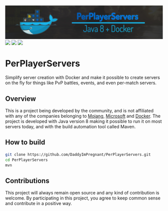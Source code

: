 ![](banner.jpg)
[![](https://img.shields.io/github/workflow/status/DaddyImPregnant/PerPlayerServers/Windows%20-%20Java%20-%20Maven?label=Windows%20Build&logo=windows&logoColor=%23FFFFFF&style=flat-square)](https://github.com/DaddyImPregnant/PerPlayerServers/actions/workflows/windows-java-maven.yml)
[![](https://img.shields.io/github/workflow/status/DaddyImPregnant/PerPlayerServers/Linux%20-%20Java%20-%20Maven?label=Linux%20Build&logo=linux&logoColor=%23FFFFFF&style=flat-square)](https://github.com/DaddyImPregnant/PerPlayerServers/actions/workflows/linux-java-maven.yml)
[![](https://img.shields.io/github/workflow/status/DaddyImPregnant/PerPlayerServers/macOS%20-%20Java%20-%20Maven?label=macOS%20Build&logo=apple&logoColor=%23FFFFFF&style=flat-square)](https://github.com/DaddyImPregnant/PerPlayerServers/actions/workflows/macos-java-maven.yml)

# PerPlayerServers
Simplify server creation with Docker and make it possible to create servers on the fly for things like PvP battles, events, and even per-match servers.

## Overview
This is a project being developed by the community, and is not affiliated with any of the companies belonging to [Mojang](https://mojang.com), [Microsoft](https://www.microsoft.com) and [Docker](https://www.docker.com). The project is developed with Java version 8 making it possible to run it on most servers today, and with the build automation tool called Maven.

## How to build
```bash
git clone https://github.com/DaddyImPregnant/PerPlayerServers.git
cd PerPlayerServers
mvn
```

## Contributions
This project will always remain open source and any kind of contribution is welcome. By participating in this project, you agree to keep common sense and contribute in a positive way.